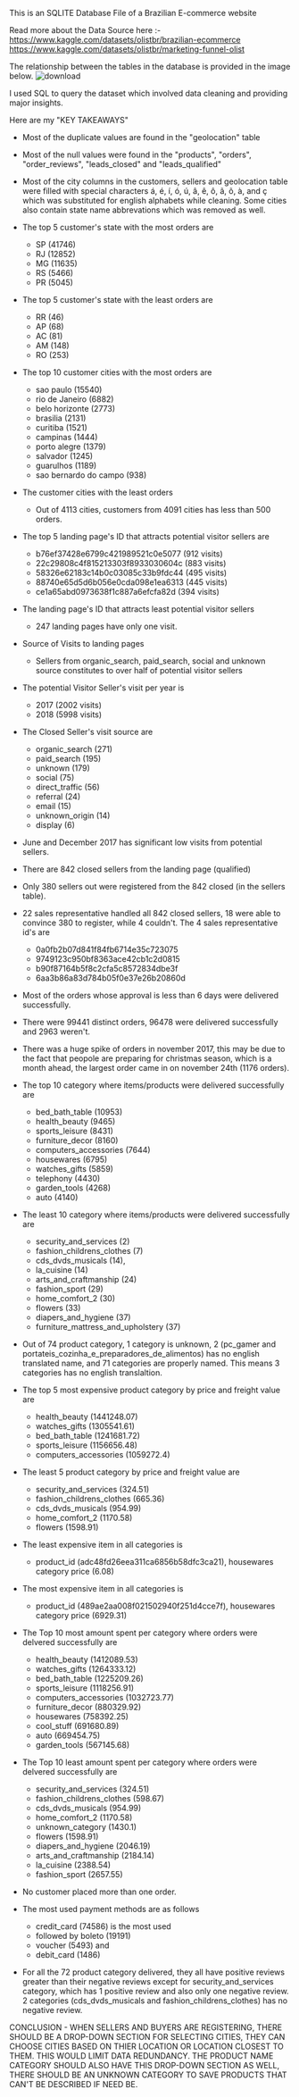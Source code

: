 This is an SQLITE Database File of a Brazilian E-commerce website

Read more about the Data Source here :-
https://www.kaggle.com/datasets/olistbr/brazilian-ecommerce
https://www.kaggle.com/datasets/olistbr/marketing-funnel-olist

The relationship between the tables in the database is provided in the image below.
![download](https://github.com/user-attachments/assets/c9ae9eac-1e07-46fc-bb3d-a7401f327c1a)


I used SQL to query the dataset which involved data cleaning and providing major insights.

Here are my "KEY TAKEAWAYS"
* Most of the duplicate values are found in the "geolocation" table

* Most of the null values were found in the "products", "orders", "order_reviews", "leads_closed" and "leads_qualified"

* Most of the city columns in the customers, sellers and geolocation table were filled with special characters á, é, í, ó, ú, â, ê, ô, ã, õ, à, and ç which was substituted for english alphabets while cleaning. Some cities also contain state name abbrevations which was removed as well.


* The top 5 customer's state with the most orders are
    - SP (41746)
    - RJ (12852)
    - MG (11635)
    - RS (5466)
    - PR (5045)



* The top 5 customer's state with the least orders are
    - RR (46)
    - AP (68)
    - AC (81)
    - AM (148)
    - RO (253)


* The top 10 customer cities with the most orders are
    - sao paulo (15540)
    - rio de Janeiro (6882)
    - belo horizonte (2773)
    - brasilia (2131)
    - curitiba (1521)
    - campinas (1444)
    - porto alegre (1379)
    - salvador (1245)
    - guarulhos (1189)
    - sao bernardo do campo (938)
      


 * The customer cities with the least orders 
    - Out of 4113 cities, customers from 4091 cities has less than 500 orders.


  
 * The top 5 landing page's ID that attracts potential visitor sellers are
     - b76ef37428e6799c421989521c0e5077 (912 visits)
     - 22c29808c4f815213303f8933030604c (883 visits)
     - 58326e62183c14b0c03085c33b9fdc44 (495 visits)
     - 88740e65d5d6b056e0cda098e1ea6313 (445 visits)
     - ce1a65abd0973638f1c887a6efcfa82d (394 visits)


  
 * The landing page's ID that attracts least potential visitor sellers
     - 247 landing pages have only one visit.


  
 * Source of Visits to landing pages
     - Sellers from organic_search, paid_search, social and unknown source constitutes to
       over half of potential visitor sellers



  * The potential Visitor Seller's visit per year is
      - 2017 (2002 visits)
      - 2018 (5998 visits)



  * The Closed Seller's visit source are
      - organic_search (271)
      - paid_search (195)
      - unknown (179)
      - social (75)
      - direct_traffic (56)
      - referral (24)
      - email (15)
      - unknown_origin (14)
      - display (6)


   
  * June and December 2017 has significant low visits from potential sellers.


    
  * There are 842 closed sellers from the landing page (qualified)



  * Only 380 sellers out were registered from the 842 closed (in the sellers table).


    
  * 22 sales representative handled all 842 closed sellers, 18 were able to convince 380
    to register, while 4 couldn't. The 4 sales representative id's are
      - 0a0fb2b07d841f84fb6714e35c723075
      - 9749123c950bf8363ace42cb1c2d0815
      - b90f87164b5f8c2cfa5c8572834dbe3f
      - 6aa3b86a83d784b05f0e37e26b20860d


   
  * Most of the orders whose approval is less than 6 days were delivered successfully.


    
  * There were 99441 distinct orders, 96478 were delivered successfully and 2963 weren't.



  * There was a huge spike of orders in november 2017, this may be due to the fact that
    peopole are preparing for christmas season, which is a month ahead, the largest order
    came in on november 24th (1176 orders).



  * The top 10 category where items/products were delivered successfully are
      - bed_bath_table (10953)
      - health_beauty (9465)
      - sports_leisure (8431)
      - furniture_decor (8160)
      - computers_accessories (7644)
      - housewares (6795)
      - watches_gifts (5859)
      - telephony (4430)
      - garden_tools (4268)
      - auto (4140)



  * The least 10 category where items/products were delivered successfully are
      - security_and_services (2)
      - fashion_childrens_clothes (7)
      - cds_dvds_musicals (14),
      - la_cuisine (14)
      - arts_and_craftmanship (24)
      - fashion_sport (29)
      - home_comfort_2 (30)
      - flowers (33)
      - diapers_and_hygiene (37)
      - furniture_mattress_and_upholstery (37)


   
  * Out of 74 product category, 1 category is unknown, 2 (pc_gamer and
    portateis_cozinha_e_preparadores_de_alimentos) has no english translated name, and 71
    categories are properly named. This means 3 categories has no english translaltion.



  * The top 5 most expensive product category by price and freight value are
      - health_beauty (1441248.07)
      - watches_gifts (1305541.61)
      - bed_bath_table (1241681.72)
      - sports_leisure (1156656.48)
      - computers_accessories (1059272.4)



  * The least 5 product category by price and freight value are
      - security_and_services (324.51)
      - fashion_childrens_clothes (665.36)
      - cds_dvds_musicals (954.99)
      - home_comfort_2 (1170.58)
      - flowers (1598.91)


    
  * The least expensive item in all categories is
      - product_id (adc48fd26eea311ca6856b58dfc3ca21), housewares category
        price (6.08)



  * The most expensive item in all categories is
      - product_id (489ae2aa008f021502940f251d4cce7f), housewares category
        price (6929.31)


    
  * The Top 10 most amount spent per category where orders were delvered successfully are
      - health_beauty (1412089.53)
      - watches_gifts (1264333.12)
      - bed_bath_table (1225209.26)
      - sports_leisure (1118256.91)
      - computers_accessories (1032723.77)
      - furniture_decor (880329.92)
      - housewares (758392.25)
      - cool_stuff (691680.89)
      - auto (669454.75)
      - garden_tools (567145.68)



  * The Top 10 least amount spent per category where orders were delvered successfully are
      - security_and_services (324.51)
      - fashion_childrens_clothes (598.67)
      - cds_dvds_musicals (954.99)
      - home_comfort_2 (1170.58)
      - unknown_category (1430.1)
      - flowers (1598.91)
      - diapers_and_hygiene (2046.19)
      - arts_and_craftmanship (2184.14)
      - la_cuisine (2388.54)
      - fashion_sport (2657.55)


   
  * No customer placed more than one order.



  * The most used payment methods are as follows
      - credit_card (74586) is the most used
      - followed by	boleto (19191)
      - voucher (5493) and
      - debit_card (1486)


   
  * For all the 72 product category delivered, they all have positive reviews greater
    than their negative reviews except for security_and_services category, which has 1
    positive review and also only one negative review.
    2 categories (cds_dvds_musicals and fashion_childrens_clothes) has no negative review.





CONCLUSION - WHEN SELLERS AND BUYERS ARE REGISTERING, THERE SHOULD BE A DROP-DOWN SECTION FOR SELECTING CITIES, THEY CAN CHOOSE CITIES BASED ON THIER LOCATION OR LOCATION CLOSEST TO THEM. THIS WOULD LIMIT DATA REDUNDANCY. THE PRODUCT NAME CATEGORY SHOULD ALSO HAVE THIS DROP-DOWN SECTION AS WELL, THERE SHOULD BE AN UNKNOWN CATEGORY TO SAVE PRODUCTS THAT CAN'T BE DESCRIBED IF NEED BE. 

    


     
    
























